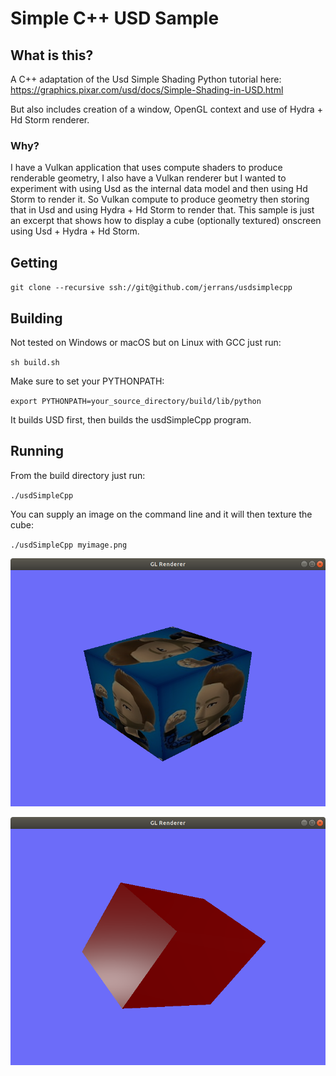 # Simple C++ USD Sample

## What is this?
A C++ adaptation of the Usd Simple Shading Python tutorial here:
https://graphics.pixar.com/usd/docs/Simple-Shading-in-USD.html

But also includes creation of a window, OpenGL context and use of Hydra + Hd Storm renderer.

### Why?
I have a Vulkan application that uses compute shaders to produce renderable geometry, I also have a Vulkan renderer but I wanted to experiment with using Usd as the internal data model and then using Hd Storm to render it. So Vulkan compute to produce geometry then storing that in Usd and using Hydra + Hd Storm to render that.
This sample is just an excerpt that shows how to display a cube (optionally textured) onscreen using Usd + Hydra + Hd Storm.

## Getting
`git clone --recursive ssh://git@github.com/jerrans/usdsimplecpp`

## Building
Not tested on Windows or macOS but on Linux with GCC just run:

`sh build.sh`

Make sure to set your PYTHONPATH:

`export PYTHONPATH=your_source_directory/build/lib/python`

It builds USD first, then builds the usdSimpleCpp program.

## Running
From the build directory just run:

`./usdSimpleCpp`

You can supply an image on the command line and it will then texture the cube:

`./usdSimpleCpp myimage.png`

![Textured Example](/scr.png)

![non-Textured Example](/scr1.png)
